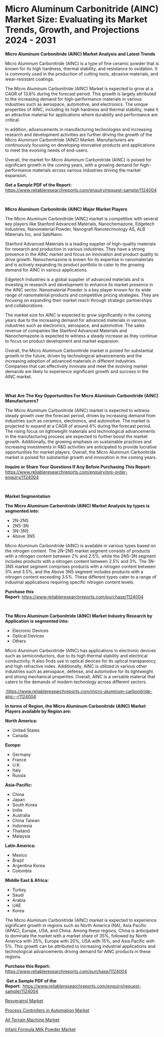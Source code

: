 <p><h1>Micro Aluminum Carbonitride (AlNC) Market Size: Evaluating its Market Trends, Growth, and Projections 2024 - 2031</h1></p><p><strong>Micro Aluminum Carbonitride (AlNC) Market Analysis and Latest Trends</strong></p>
<p><p>Micro Aluminum Carbonitride (AlNC) is a type of fine ceramic powder that is known for its high hardness, thermal stability, and resistance to oxidation. It is commonly used in the production of cutting tools, abrasive materials, and wear-resistant coatings.</p><p>The Micro Aluminum Carbonitride (AlNC) Market is expected to grow at a CAGR of 13.8% during the forecast period. This growth is largely attributed to the increasing demand for high-performance materials in various industries such as aerospace, automotive, and electronics. The unique properties of AlNC, including its high hardness and thermal stability, make it an attractive material for applications where durability and performance are critical.</p><p>In addition, advancements in manufacturing technologies and increasing research and development activities are further driving the growth of the Micro Aluminum Carbonitride (AlNC) Market. Manufacturers are continuously focusing on developing innovative products and applications to meet the evolving needs of end-users.</p><p>Overall, the market for Micro Aluminum Carbonitride (AlNC) is poised for significant growth in the coming years, with a growing demand for high-performance materials across various industries driving the market expansion.</p></p>
<p><strong>Get a Sample PDF of the Report:&nbsp;</strong> <a href="https://www.reliableresearchreports.com/enquiry/request-sample/1124004">https://www.reliableresearchreports.com/enquiry/request-sample/1124004</a></p>
<p>&nbsp;</p>
<p><strong>Micro Aluminum Carbonitride (AlNC) Major Market Players</strong></p>
<p><p>The Micro Aluminum Carbonitride (AlNC) market is competitive with several key players like Stanford Advanced Materials, Nanochemazone, Edgetech Industries, Nanomaterial Powder, Nanografi Nanotechnology AS, ALB Materials Inc, and SabiNano.</p><p>Stanford Advanced Materials is a leading supplier of high-quality materials for research and production in various industries. They have a strong presence in the AlNC market and focus on innovation and product quality to drive growth. Nanochemazone is known for its expertise in nanomaterials and is actively expanding its product portfolio to cater to the growing demand for AlNC in various applications.</p><p>Edgetech Industries is a global supplier of advanced materials and is investing in research and development to enhance its market presence in the AlNC sector. Nanomaterial Powder is a key player known for its wide range of nanomaterial products and competitive pricing strategies. They are focusing on expanding their market reach through strategic partnerships and collaborations.</p><p>The market size for AlNC is expected to grow significantly in the coming years due to the increasing demand for advanced materials in various industries such as electronics, aerospace, and automotive. The sales revenue of companies like Stanford Advanced Materials and Nanochemazone is expected to witness a steady increase as they continue to focus on product development and market expansion.</p><p>Overall, the Micro Aluminum Carbonitride market is poised for substantial growth in the future, driven by technological advancements and the increasing adoption of advanced materials in different industries. Companies that can effectively innovate and meet the evolving market demands are likely to experience significant growth and success in the AlNC market.</p></p>
<p>&nbsp;</p>
<p><strong>What Are The Key Opportunities For Micro Aluminum Carbonitride (AlNC) Manufacturers?</strong></p>
<p><p>The Micro Aluminum Carbonitride (AlNC) market is expected to witness steady growth over the forecast period, driven by increasing demand from industries such as ceramics, electronics, and automotive. The market is projected to expand at a CAGR of around 4% during the forecast period. The rising focus on lightweight materials and technological advancements in the manufacturing process are expected to further boost the market growth. Additionally, the growing emphasis on sustainable practices and increasing investments in R&D activities are anticipated to provide lucrative opportunities for market players. Overall, the Micro Aluminum Carbonitride market is poised for substantial growth and innovation in the coming years.</p></p>
<p><strong>Inquire or Share Your Questions If Any Before Purchasing This Report:</strong> <a href="https://www.reliableresearchreports.com/enquiry/pre-order-enquiry/1124004">https://www.reliableresearchreports.com/enquiry/pre-order-enquiry/1124004</a></p>
<p>&nbsp;</p>
<p><strong>Market Segmentation</strong></p>
<p><strong>The Micro Aluminum Carbonitride (AlNC) Market Analysis by types is segmented into:</strong></p>
<p><ul><li>2N-2N5</li><li>2N5-3N</li><li>3N-3N5</li><li>Above 3N5</li></ul></p>
<p><p>Micro Aluminum Carbonitride (AlNC) is available in various types based on the nitrogen content. The 2N-2N5 market segment consists of products with a nitrogen content between 2% and 2.5%, while the 2N5-3N segment includes products with a nitrogen content between 2.5% and 3%. The 3N-3N5 market segment comprises products with a nitrogen content between 3% and 3.5%, and the Above 3N5 segment includes products with a nitrogen content exceeding 3.5%. These different types cater to a range of industrial applications requiring specific nitrogen content levels.</p></p>
<p><strong>Purchase this Report:&nbsp;</strong><a href="https://www.reliableresearchreports.com/purchase/1124004">https://www.reliableresearchreports.com/purchase/1124004</a></p>
<p>&nbsp;</p>
<p><strong>The Micro Aluminum Carbonitride (AlNC) Market Industry Research by Application is segmented into:</strong></p>
<p><ul><li>Elecronic Devices</li><li>Optical Devices</li><li>Others</li></ul></p>
<p><p>Micro Aluminum Carbonitride (AlNC) has applications in electronic devices such as semiconductors, due to its high thermal stability and electrical conductivity. It also finds use in optical devices for its optical transparency and high refractive index. Additionally, AlNC is utilized in various other industries such as aerospace, defense, and automotive for its lightweight and strong mechanical properties. Overall, AlNC is a versatile material that caters to the demands of modern technology across different sectors.</p></p>
<p><a href="https://www.reliableresearchreports.com/micro-aluminum-carbonitride-alnc--r1124004">&nbsp;https://www.reliableresearchreports.com/micro-aluminum-carbonitride-alnc--r1124004</a></p>
<p><strong>In terms of Region, the Micro Aluminum Carbonitride (AlNC) Market Players available by Region are:</strong></p>
<p>
    <p> <strong> North America: </strong>
        <ul>
            <li>United States</li>
            <li>Canada</li>
        </ul>
        </p> 
    <p> <strong> Europe: </strong>
        <ul>
            <li>Germany</li>
            <li>France</li>
            <li>U.K.</li>
            <li>Italy</li>
            <li>Russia</li>
        </ul>
        </p> 
    <p> <strong> Asia-Pacific: </strong>
        <ul>
            <li>China</li>
            <li>Japan</li>
            <li>South Korea</li>
            <li>India</li>
            <li>Australia</li>
            <li>China Taiwan</li>
            <li>Indonesia</li>
            <li>Thailand</li>
            <li>Malaysia</li>
        </ul>
        </p> 
    <p> <strong> Latin America: </strong>
        <ul>
            <li>Mexico</li>
            <li>Brazil</li>
            <li>Argentina Korea</li>
            <li>Colombia</li>
        </ul>
        </p> 
    <p> <strong> Middle East & Africa: </strong>
        <ul>
            <li>Turkey</li>
            <li>Saudi</li>
            <li>Arabia</li>
            <li>UAE</li>
            <li>Korea</li>
        </ul>
    </p>
    </p>
<p><p>The Micro Aluminum Carbonitride (AlNC) market is expected to experience significant growth in regions such as North America (NA), Asia Pacific (APAC), Europe, USA, and China. Among these regions, China is anticipated to dominate the market with a market share of 35%, followed by North America with 25%, Europe with 20%, USA with 15%, and Asia Pacific with 5%. This growth can be attributed to increasing industrial applications and technological advancements driving demand for AlNC products in these regions.</p></p>
<p><strong>Purchase this Report: </strong><a href="https://www.reliableresearchreports.com/purchase/1124004">https://www.reliableresearchreports.com/purchase/1124004</a></p>
<p>&nbsp;<strong>Get a Sample PDF of the Report:&nbsp;&nbsp;</strong><a href="https://www.reliableresearchreports.com/enquiry/request-sample/1124004">https://www.reliableresearchreports.com/enquiry/request-sample/1124004</a></p>
<p><strong></strong></p>
<p><p><a href="https://issuu.com/reportprime-2/docs/resveratrol-market-size-2030.pptx">Resveratrol Market</a></p><p><a href="https://github.com/Jeralderzog65756e/Market-Research-Report-List-1/blob/main/process-controllers-in-automation-market.md">Process Controllers in Automation Market</a></p><p><a href="https://github.com/mqlmqing52/Market-Research-Report-List-1/blob/main/all-terrain-machine-market.md">All Terrain Machine Market</a></p><p><a href="https://issuu.com/reportprime-2/docs/infant-formula-milk-powder-market-size-2030.pptx">Infant Formula Milk Powder Market</a></p></p>